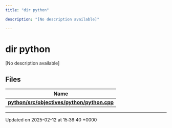 ```yaml
---
title: "dir python"

description: "[No description available]"

---
```


# dir python

[No description available]

## Files

| Name           |
| -------------- |
| **[python/src/objectives/python/python.cpp](/documentation/code/files/src_2objectives_2python_2python_8cpp/#file-python-src-objectives-python-python-cpp)**  |






-------------------------------

Updated on 2025-02-12 at 15:36:40 +0000
